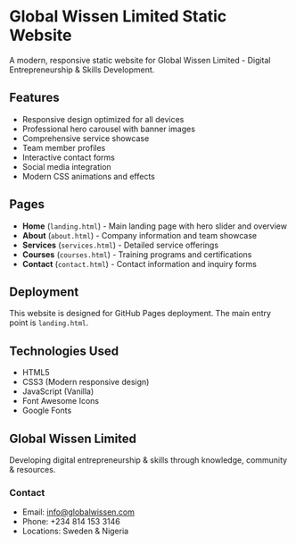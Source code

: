 # Global Wissen Limited Static Website

A modern, responsive static website for Global Wissen Limited - Digital Entrepreneurship & Skills Development.

## Features

- Responsive design optimized for all devices
- Professional hero carousel with banner images
- Comprehensive service showcase
- Team member profiles
- Interactive contact forms
- Social media integration
- Modern CSS animations and effects

## Pages

- **Home** (`landing.html`) - Main landing page with hero slider and overview
- **About** (`about.html`) - Company information and team showcase
- **Services** (`services.html`) - Detailed service offerings
- **Courses** (`courses.html`) - Training programs and certifications
- **Contact** (`contact.html`) - Contact information and inquiry forms

## Deployment

This website is designed for GitHub Pages deployment. The main entry point is `landing.html`.

## Technologies Used

- HTML5
- CSS3 (Modern responsive design)
- JavaScript (Vanilla)
- Font Awesome Icons
- Google Fonts

## Global Wissen Limited

Developing digital entrepreneurship & skills through knowledge, community & resources.

### Contact
- Email: info@globalwissen.com
- Phone: +234 814 153 3146
- Locations: Sweden & Nigeria